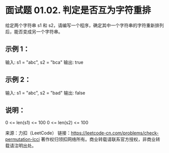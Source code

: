 # 面试题 01.02. 判定是否互为字符重排

给定两个字符串 s1 和 s2，请编写一个程序，确定其中一个字符串的字符重新排列后，能否变成另一个字符串。

## 示例 1：

输入: s1 = "abc", s2 = "bca"
输出: true 

## 示例 2：

输入: s1 = "abc", s2 = "bad"
输出: false

## 说明：

0 <= len(s1) <= 100
0 <= len(s2) <= 100

来源：力扣（LeetCode）
链接：https://leetcode-cn.com/problems/check-permutation-lcci
著作权归领扣网络所有。商业转载请联系官方授权，非商业转载请注明出处。